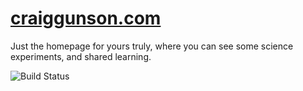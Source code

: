 # [craiggunson.com](https://craiggunson.com)

Just the homepage for yours truly, where you can see some science experiments, and shared learning.

![Build Status](https://github.com/craiggunson/homepage/workflows/static-website/badge.svg)

 
